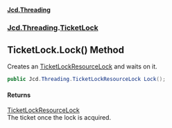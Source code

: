 #### [Jcd.Threading](index.md 'index')
### [Jcd.Threading](Jcd.Threading.md 'Jcd.Threading').[TicketLock](TicketLock.md 'Jcd.Threading.TicketLock')

## TicketLock.Lock() Method

Creates an [TicketLockResourceLock](TicketLockResourceLock.md 'Jcd.Threading.TicketLockResourceLock') and waits on it.

```csharp
public Jcd.Threading.TicketLockResourceLock Lock();
```

#### Returns
[TicketLockResourceLock](TicketLockResourceLock.md 'Jcd.Threading.TicketLockResourceLock')  
The ticket once the lock is acquired.